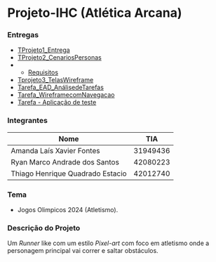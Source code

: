 # Projeto-IHC (Atlética Arcana)

### Entregas

- [TProjeto1_Entrega](https://github.com/Thiago2204/Atletica-Arcana/blob/main/README.md)
- [TProjeto2_CenariosPersonas](https://github.com/Thiago2204/Atletica-Arcana/blob/main/Modelagem/Dicionário.md)
- - [Requisitos](https://github.com/Thiago2204/Atletica-Arcana/blob/main/Modelagem/Requisitos.md)
- [Tprojeto3_TelasWireframe](https://github.com/Thiago2204/Atletica-Arcana/blob/main/Modelagem/Wireframe.md)
- [Tarefa_EAD_AnálisedeTarefas](https://github.com/Thiago2204/Atletica-Arcana/blob/main/Modelagem/análise_de_tarefas.md)
- [Tarefa_WireframecomNavegacao](https://github.com/Thiago2204/Atletica-Arcana/blob/main/Modelagem/Wireframe.md)
- [Tarefa - Aplicação de teste ](https://github.com/Thiago2204/Atletica-Arcana/blob/main/Dados_Publico/Resultados.md)

### Integrantes 

|Nome|TIA|
|----|---|
|Amanda Laís Xavier Fontes|31949436|
|Ryan Marco Andrade dos Santos|42080223|
|Thiago Henrique Quadrado Estacio|42012740|

### Tema 
- Jogos Olimpicos 2024 (Atletismo).

### Descrição do Projeto 
Um _Runner_ like com um estilo _Pixel-art_ com foco em atletismo onde a personagem principal vai correr e saltar obstáculos.
